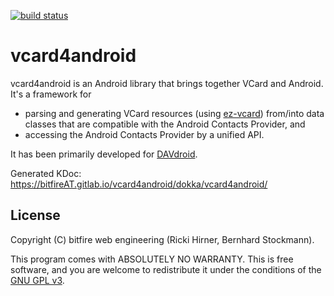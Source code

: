 
[![build status](https://gitlab.com/bitfireAT/vcard4android/badges/master/build.svg)](https://gitlab.com/bitfireAT/vcard4android/commits/master)


# vcard4android

vcard4android is an Android library that brings together VCard and Android.
It's a framework for

* parsing and generating VCard resources (using [ez-vcard](https://github.com/mangstadt/ez-vcard))
  from/into data classes that are compatible with the Android Contacts Provider, and
* accessing the Android Contacts Provider by a unified API.

It has been primarily developed for [DAVdroid](https://www.davdroid.com).

Generated KDoc: https://bitfireAT.gitlab.io/vcard4android/dokka/vcard4android/


## License 

Copyright (C) bitfire web engineering (Ricki Hirner, Bernhard Stockmann).

This program comes with ABSOLUTELY NO WARRANTY. This is free software, and you are welcome
to redistribute it under the conditions of the [GNU GPL v3](https://www.gnu.org/licenses/gpl-3.0.html).

